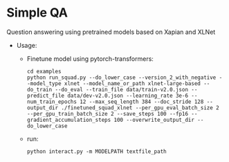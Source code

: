 # Simple QA

Question answering using pretrained models based on Xapian and XLNet

* Usage:

    - Finetune model using pytorch-transformers:

        ```shell
        cd examples
        python run_squad.py --do_lower_case --version_2_with_negative --model_type xlnet --model_name_or_path xlnet-large-based --do_train --do_eval --train_file data/train-v2.0.json --predict_file data/dev-v2.0.json --learning_rate 3e-6 --num_train_epochs 12 --max_seq_length 384 --doc_stride 128 --output_dir ./finetuned_squad_xlnet --per_gpu_eval_batch_size 2 --per_gpu_train_batch_size 2 --save_steps 100 --fp16 --gradient_accumulation_steps 100 --overwrite_output_dir --do_lower_case
        ```

    - run:

        ```shell
        python interact.py -m MODELPATH textfile_path
        ```

